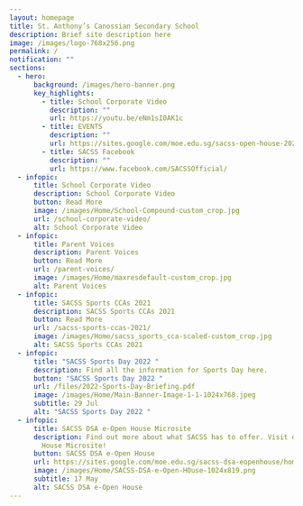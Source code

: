 ```yaml
---
layout: homepage
title: St. Anthony’s Canossian Secondary School
description: Brief site description here
image: /images/logo-768x256.png
permalink: /
notification: ""
sections:
  - hero:
      background: /images/hero-banner.png
      key_highlights:
        - title: School Corporate Video
          description: ""
          url: https://youtu.be/eNm1sI0AK1c
        - title: EVENTS
          description: ""
          url: https://sites.google.com/moe.edu.sg/sacss-open-house-2022/home
        - title: SACSS Facebook
          description: ""
          url: https://www.facebook.com/SACSSOfficial/
  - infopic:
      title: School Corporate Video
      description: School Corporate Video
      button: Read More
      image: /images/Home/School-Compound-custom_crop.jpg
      url: /school-corporate-video/
      alt: School Corporate Video
  - infopic:
      title: Parent Voices
      description: Parent Voices
      button: Read More
      url: /parent-voices/
      image: /images/Home/maxresdefault-custom_crop.jpg
      alt: Parent Voices
  - infopic:
      title: SACSS Sports CCAs 2021
      description: SACSS Sports CCAs 2021
      button: Read More
      url: /sacss-sports-ccas-2021/
      image: /images/Home/sacss_sports_cca-scaled-custom_crop.jpg
      alt: SACSS Sports CCAs 2021
  - infopic:
      title: "SACSS Sports Day 2022 "
      description: Find all the information for Sports Day here.
      button: "SACSS Sports Day 2022 "
      url: /files/2022-Sports-Day-Briefing.pdf
      image: /images/Home/Main-Banner-Image-1-1-1024x768.jpeg
      subtitle: 29 Jul
      alt: "SACSS Sports Day 2022 "
  - infopic:
      title: SACSS DSA e-Open House Microsite
      description: Find out more about what SACSS has to offer. Visit our DSA e-Open
        House Microsite!
      button: SACSS DSA e-Open House
      url: https://sites.google.com/moe.edu.sg/sacss-dsa-eopenhouse/home
      image: /images/Home/SACSS-DSA-e-Open-HOuse-1024x819.png
      subtitle: 17 May
      alt: SACSS DSA e-Open House
---
```

